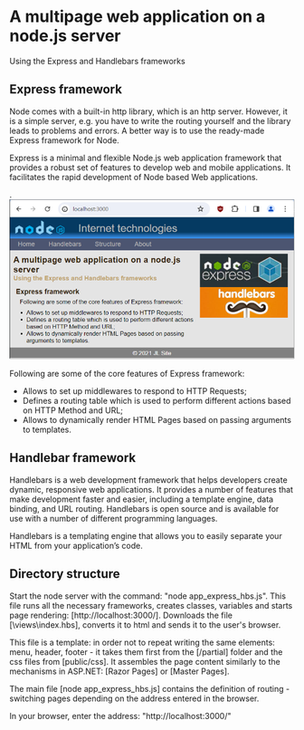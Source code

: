 # A multipage web application on a node.js server

Using the Express and Handlebars frameworks

## Express framework

Node comes with a built-in http library, which is an http server. However, it is a simple server, e.g. you have to write the routing yourself and the library leads to problems and errors. A better way is to use the ready-made Express framework for Node.

Express is a minimal and flexible Node.js web application framework that provides a robust set of features to develop web and mobile applications. It facilitates the rapid development of Node based Web applications.

.
![](jpg/node_express_6c.png)

Following are some of the core features of Express framework:

- Allows to set up middlewares to respond to HTTP Requests;
- Defines a routing table which is used to perform different actions based on HTTP Method and URL;
- Allows to dynamically render HTML Pages based on passing arguments to templates.

## Handlebar framework

Handlebars is a web development framework that helps developers create dynamic, responsive web applications. It provides a number of features that make development faster and easier, including a template engine, data binding, and URL routing. Handlebars is open source and is available for use with a number of different programming languages.

Handlebars is a templating engine that allows you to easily separate your HTML from your application’s code.

## Directory structure

Start the node server with the command: "node app_express_hbs.js".
This file runs all the necessary frameworks, creates classes, variables and starts page rendering: [http://localhost:3000/]. Downloads the file [\views\index.hbs], converts it to html and sends it to the user's browser.

This file is a template: in order not to repeat writing the same elements: menu, header, footer - it takes them first from the [/partial] folder and the css files from [public/css]. It assembles the page content similarly to the mechanisms in ASP.NET: [Razor Pages] or [Master Pages].

The main file [node app_express_hbs.js] contains the definition of routing - switching pages depending on the address entered in the browser.

In your browser, enter the address: "http://localhost:3000/"
